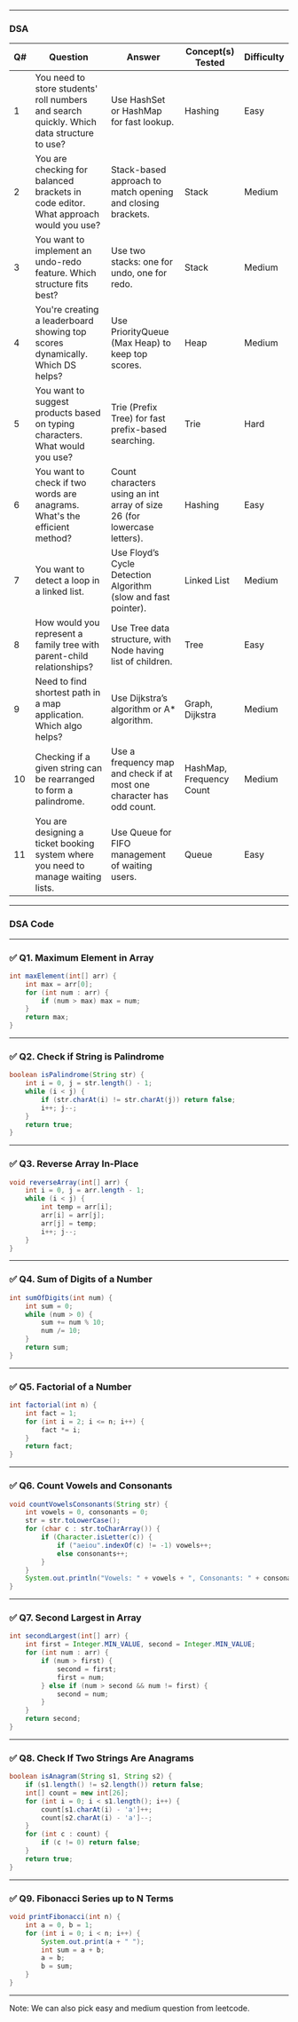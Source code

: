 
---

### DSA

| Q# | Question                                                                                  | Answer                                                                  | Concept(s) Tested          | Difficulty |
| -- | ----------------------------------------------------------------------------------------- | ----------------------------------------------------------------------- | -------------------------- | ---------- |
| 1  | You need to store students' roll numbers and search quickly. Which data structure to use? | Use HashSet or HashMap for fast lookup.             | Hashing                    | Easy       |
| 2  | You are checking for balanced brackets in code editor. What approach would you use?       | Stack-based approach to match opening and closing brackets.             | Stack                      | Medium     |
| 3  | You want to implement an undo-redo feature. Which structure fits best?                    | Use two stacks: one for undo, one for redo.                             | Stack                      | Medium     |
| 4  | You're creating a leaderboard showing top scores dynamically. Which DS helps?             | Use PriorityQueue (Max Heap) to keep top scores.                        | Heap                       | Medium     |
| 5  | You want to suggest products based on typing characters. What would you use?              | Trie (Prefix Tree) for fast prefix-based searching.                     | Trie                       | Hard       |
| 6  | You want to check if two words are anagrams. What's the efficient method?                 | Count characters using an int array of size 26 (for lowercase letters). | Hashing                    | Easy       |
| 7 | You want to detect a loop in a linked list.                                               | Use Floyd’s Cycle Detection Algorithm (slow and fast pointer).          | Linked List                | Medium     |
| 8 | How would you represent a family tree with parent-child relationships?                    | Use Tree data structure, with Node having list of children.             | Tree                       | Easy       |
| 9 | Need to find shortest path in a map application. Which algo helps?                        | Use Dijkstra’s algorithm or A\* algorithm.                              | Graph, Dijkstra            | Medium     |
| 10 | Checking if a given string can be rearranged to form a palindrome.                        | Use a frequency map and check if at most one character has odd count.   | HashMap, Frequency Count   | Medium     |
| 11 | You are designing a ticket booking system where you need to manage waiting lists.         | Use Queue for FIFO management of waiting users.                         | Queue                      | Easy       |

---

### DSA Code

---

### ✅ Q1. Maximum Element in Array

```java
int maxElement(int[] arr) {
    int max = arr[0];
    for (int num : arr) {
        if (num > max) max = num;
    }
    return max;
}
```

---

### ✅ Q2. Check if String is Palindrome

```java
boolean isPalindrome(String str) {
    int i = 0, j = str.length() - 1;
    while (i < j) {
        if (str.charAt(i) != str.charAt(j)) return false;
        i++; j--;
    }
    return true;
}
```

---

### ✅ Q3. Reverse Array In-Place

```java
void reverseArray(int[] arr) {
    int i = 0, j = arr.length - 1;
    while (i < j) {
        int temp = arr[i];
        arr[i] = arr[j];
        arr[j] = temp;
        i++; j--;
    }
}
```

---

### ✅ Q4. Sum of Digits of a Number

```java
int sumOfDigits(int num) {
    int sum = 0;
    while (num > 0) {
        sum += num % 10;
        num /= 10;
    }
    return sum;
}
```

---

### ✅ Q5. Factorial of a Number

```java
int factorial(int n) {
    int fact = 1;
    for (int i = 2; i <= n; i++) {
        fact *= i;
    }
    return fact;
}
```

---

### ✅ Q6. Count Vowels and Consonants

```java
void countVowelsConsonants(String str) {
    int vowels = 0, consonants = 0;
    str = str.toLowerCase();
    for (char c : str.toCharArray()) {
        if (Character.isLetter(c)) {
            if ("aeiou".indexOf(c) != -1) vowels++;
            else consonants++;
        }
    }
    System.out.println("Vowels: " + vowels + ", Consonants: " + consonants);
}
```

---

### ✅ Q7. Second Largest in Array

```java
int secondLargest(int[] arr) {
    int first = Integer.MIN_VALUE, second = Integer.MIN_VALUE;
    for (int num : arr) {
        if (num > first) {
            second = first;
            first = num;
        } else if (num > second && num != first) {
            second = num;
        }
    }
    return second;
}
```

---

### ✅ Q8. Check If Two Strings Are Anagrams

```java
boolean isAnagram(String s1, String s2) {
    if (s1.length() != s2.length()) return false;
    int[] count = new int[26];
    for (int i = 0; i < s1.length(); i++) {
        count[s1.charAt(i) - 'a']++;
        count[s2.charAt(i) - 'a']--;
    }
    for (int c : count) {
        if (c != 0) return false;
    }
    return true;
}
```

---

### ✅ Q9. Fibonacci Series up to N Terms

```java
void printFibonacci(int n) {
    int a = 0, b = 1;
    for (int i = 0; i < n; i++) {
        System.out.print(a + " ");
        int sum = a + b;
        a = b;
        b = sum;
    }
}
```

---
Note: We can also pick easy and medium question from leetcode.
